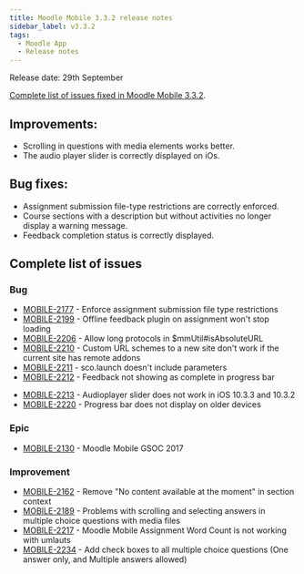 ```yaml
---
title: Moodle Mobile 3.3.2 release notes
sidebar_label: v3.3.2
tags:
  - Moodle App
  - Release notes
---
```


Release date: 29th September

[Complete list of issues fixed in Moodle Mobile 3.3.2](https://tracker.moodle.org/jira/secure/ReleaseNote.jspa?projectId=10070&version=15883).

## Improvements:

- Scrolling in questions with media elements works better.
- The audio player slider is correctly displayed on iOs.

## Bug fixes:

- Assignment submission file-type restrictions are correctly enforced.
- Course sections with a description but without activities no longer display a warning message.
- Feedback completion status is correctly displayed.

## Complete list of issues

### Bug

- [MOBILE-2177](https://tracker.moodle.org/browse/MOBILE-2177) - Enforce assignment submission file type restrictions
- [MOBILE-2199](https://tracker.moodle.org/browse/MOBILE-2199) - Offline feedback plugin on assignment won't stop loading
- [MOBILE-2206](https://tracker.moodle.org/browse/MOBILE-2206) - Allow long protocols in $mmUtil#isAbsoluteURL
- [MOBILE-2210](https://tracker.moodle.org/browse/MOBILE-2210) - Custom URL schemes to a new site don't work if the current site has remote addons
- [MOBILE-2211](https://tracker.moodle.org/browse/MOBILE-2211) - sco.launch doesn't include parameters
- [MOBILE-2212](https://tracker.moodle.org/browse/MOBILE-2212) - Feedback not showing as complete in progress bar
<!-- cspell:disable-next-line -->
- [MOBILE-2213](https://tracker.moodle.org/browse/MOBILE-2213) - Audioplayer slider does not work in iOS 10.3.3 and 10.3.2
- [MOBILE-2220](https://tracker.moodle.org/browse/MOBILE-2220) - Progress bar does not display on older devices

### Epic

- [MOBILE-2130](https://tracker.moodle.org/browse/MOBILE-2130) - Moodle Mobile GSOC 2017

### Improvement

- [MOBILE-2162](https://tracker.moodle.org/browse/MOBILE-2162) - Remove "No content available at the moment" in section context
- [MOBILE-2189](https://tracker.moodle.org/browse/MOBILE-2189) - Problems with scrolling and selecting answers in multiple choice questions with media files
- [MOBILE-2217](https://tracker.moodle.org/browse/MOBILE-2217) - Moodle Mobile Assignment Word Count is not working with umlauts
- [MOBILE-2234](https://tracker.moodle.org/browse/MOBILE-2234) - Add check boxes to all multiple choice questions (One answer only, and Multiple answers allowed)
